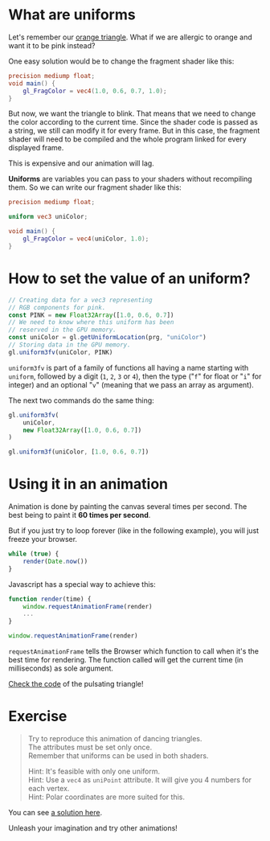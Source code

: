 # What are uniforms

Let's remember our [orange triangle](#lesson/fundamentals).
What if we are allergic to orange and want it to be pink instead?

One easy solution would be to change the fragment shader like this:
```glsl
precision mediump float;
void main() {
    gl_FragColor = vec4(1.0, 0.6, 0.7, 1.0);
}
```

But now, we want the triangle to blink.
That means that we need to change the color according to the current time.
Since the shader code is passed as a string,
we still can modify it for every frame.
But in this case, the fragment shader will need to be compiled
and the whole program linked for every displayed frame.

This is expensive and our animation will lag.

__Uniforms__ are variables you can pass to your shaders without recompiling them. So we can write our fragment shader like this:

```glsl
precision mediump float;

uniform vec3 uniColor;

void main() {
    gl_FragColor = vec4(uniColor, 1.0);
}
```

# How to set the value of an uniform?

```js
// Creating data for a vec3 representing
// RGB components for pink.
const PINK = new Float32Array([1.0, 0.6, 0.7])
// We need to know where this uniform has been
// reserved in the GPU memory.
const uniColor = gl.getUniformLocation(prg, "uniColor")
// Storing data in the GPU memory.
gl.uniform3fv(uniColor, PINK)
```

`uniform3fv` is part of a family of functions all having a name starting
with `uniform`, followed by a digit (`1`, `2`, `3` or `4`),
then the type ("`f`" for float or "`i`" for integer) and an optional "`v`"
(meaning that we pass an array as argument).

The next two commands do the same thing:

``` js
gl.uniform3fv(
    uniColor, 
    new Float32Array([1.0, 0.6, 0.7])
)
```

``` js
gl.uniform3f(uniColor, [1.0, 0.6, 0.7])
```

# Using it in an animation

Animation is done by painting the canvas several times per second.
The best being to paint it __60 times per second__.

But if you just try to loop forever (like in the following example),
you will just freeze your browser.

``` js
while (true) {
    render(Date.now())
}
```

Javascript has a special way to achieve this:

``` js
function render(time) {
    window.requestAnimationFrame(render)
    ...
}

window.requestAnimationFrame(render)
```

`requestAnimationFrame` tells the Browser which function to call when it's
the best time for rendering.
The function called will get the current time (in milliseconds)
as sole argument.

[Check the code](example/uniforms.html) of the pulsating triangle!

# Exercise

<Exercise />

> Try to reproduce this animation of dancing triangles.  
> The attributes must be set only once.  
> Remember that uniforms can be used in both shaders.  
>  
> Hint: It's feasible with only one uniform.  
> Hint: Use a `vec4` as `uniPoint` attribute.
> It will give you 4 numbers for each vertex.  
> Hint: Polar coordinates are more suited for this.

You can see [a solution here](example/uniforms2.html).

Unleash your imagination and try other animations!

